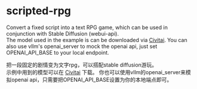 # scripted-rpg
Convert a fixed script into a text RPG game, which can be used in conjunction with Stable Diffusion (webui-api).   
The model used in the example is can be downloaded via [Civitai](https://civitai.com/models/77341/table-rpg-call-of-cthulhu-mothership-old-style-photos). 
You can also use vllm's openai_server to mock the openai api, just set OPENAI_API_BASE to your local endpoint.

把一段固定的剧情变为文字rpg，可以搭配stable diffusion游玩。  
示例中用到的模型可以在 [Civitai](https://civitai.com/models/77341/table-rpg-call-of-cthulhu-mothership-old-style-photos) 下载。
你也可以使用vllm的openai_server来模拟openai api，只需要把OPENAI_API_BASE设置为你的本地端点即可。